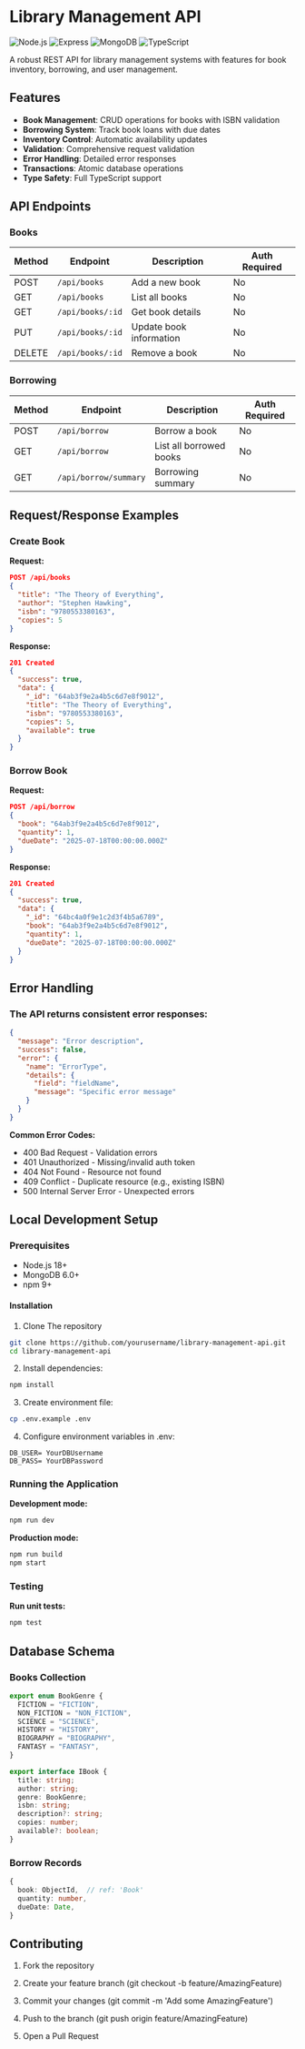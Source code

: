 # Library Management API

![Node.js](https://img.shields.io/badge/Node.js-18+-green)
![Express](https://img.shields.io/badge/Express-4.x-blue)
![MongoDB](https://img.shields.io/badge/MongoDB-6.0+-green)
![TypeScript](https://img.shields.io/badge/TypeScript-5.x-blue)

A robust REST API for library management systems with features for book inventory, borrowing, and user management.

## Features

- **Book Management**: CRUD operations for books with ISBN validation
- **Borrowing System**: Track book loans with due dates
- **Inventory Control**: Automatic availability updates
- **Validation**: Comprehensive request validation
- **Error Handling**: Detailed error responses
- **Transactions**: Atomic database operations
- **Type Safety**: Full TypeScript support

## API Endpoints

### Books

| Method | Endpoint         | Description             | Auth Required |
| ------ | ---------------- | ----------------------- | ------------- |
| POST   | `/api/books`     | Add a new book          | No            |
| GET    | `/api/books`     | List all books          | No            |
| GET    | `/api/books/:id` | Get book details        | No            |
| PUT    | `/api/books/:id` | Update book information | No            |
| DELETE | `/api/books/:id` | Remove a book           | No            |

### Borrowing

| Method | Endpoint              | Description             | Auth Required |
| ------ | --------------------- | ----------------------- | ------------- |
| POST   | `/api/borrow`         | Borrow a book           | No            |
| GET    | `/api/borrow`         | List all borrowed books | No            |
| GET    | `/api/borrow/summary` | Borrowing summary       | No            |

## Request/Response Examples

### Create Book

**Request:**

```json
POST /api/books
{
  "title": "The Theory of Everything",
  "author": "Stephen Hawking",
  "isbn": "9780553380163",
  "copies": 5
}
```

**Response:**

```json
201 Created
{
  "success": true,
  "data": {
    "_id": "64ab3f9e2a4b5c6d7e8f9012",
    "title": "The Theory of Everything",
    "isbn": "9780553380163",
    "copies": 5,
    "available": true
  }
}
```

### Borrow Book

**Request:**

```json
POST /api/borrow
{
  "book": "64ab3f9e2a4b5c6d7e8f9012",
  "quantity": 1,
  "dueDate": "2025-07-18T00:00:00.000Z"
}
```

**Response:**

```json
201 Created
{
  "success": true,
  "data": {
    "_id": "64bc4a0f9e1c2d3f4b5a6789",
    "book": "64ab3f9e2a4b5c6d7e8f9012",
    "quantity": 1,
    "dueDate": "2025-07-18T00:00:00.000Z"
  }
}
```

## Error Handling

### The API returns consistent error responses:

```json
{
  "message": "Error description",
  "success": false,
  "error": {
    "name": "ErrorType",
    "details": {
      "field": "fieldName",
      "message": "Specific error message"
    }
  }
}
```

**Common Error Codes:**

- 400 Bad Request - Validation errors
- 401 Unauthorized - Missing/invalid auth token
- 404 Not Found - Resource not found
- 409 Conflict - Duplicate resource (e.g., existing ISBN)
- 500 Internal Server Error - Unexpected errors

## Local Development Setup

### Prerequisites

- Node.js 18+
- MongoDB 6.0+
- npm 9+

#### Installation

1. Clone The repository

```bash
git clone https://github.com/yourusername/library-management-api.git
cd library-management-api
```

2. Install dependencies:

```bash
npm install
```

3. Create environment file:

```bash
cp .env.example .env
```

4. Configure environment variables in .env:

```text
DB_USER= YourDBUsername
DB_PASS= YourDBPassword
```

### Running the Application

**Development mode:**

```bash
npm run dev
```

**Production mode:**

```bash
npm run build
npm start
```

### Testing

**Run unit tests:**

```bash
npm test
```

## Database Schema

### Books Collection

```typescript
export enum BookGenre {
  FICTION = "FICTION",
  NON_FICTION = "NON_FICTION",
  SCIENCE = "SCIENCE",
  HISTORY = "HISTORY",
  BIOGRAPHY = "BIOGRAPHY",
  FANTASY = "FANTASY",
}

export interface IBook {
  title: string;
  author: string;
  genre: BookGenre;
  isbn: string;
  description?: string;
  copies: number;
  available?: boolean;
}
```

### Borrow Records

```typescript
{
  book: ObjectId,  // ref: 'Book'
  quantity: number,
  dueDate: Date,
}
```

## Contributing

1. Fork the repository

2. Create your feature branch (git checkout -b feature/AmazingFeature)

3. Commit your changes (git commit -m 'Add some AmazingFeature')

4. Push to the branch (git push origin feature/AmazingFeature)

5. Open a Pull Request
